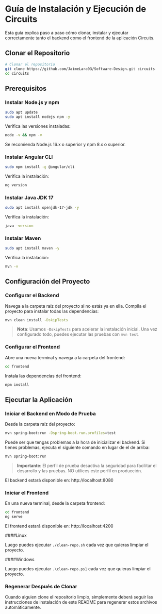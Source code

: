 # Guía de Instalación y Ejecución de Circuits

Esta guía explica paso a paso cómo clonar, instalar y ejecutar correctamente tanto el backend como el frontend de la aplicación Circuits.

## Clonar el Repositorio

```bash
# Clonar el repositorio
git clone https://github.com/JaimeLara03/Software-Design.git circuits
cd circuits
```

## Prerequisitos

### Instalar Node.js y npm

```bash
sudo apt update
sudo apt install nodejs npm -y
```

Verifica las versiones instaladas:

```bash
node -v && npm -v
```

Se recomienda Node.js 16.x o superior y npm 8.x o superior.

### Instalar Angular CLI

```bash
sudo npm install -g @angular/cli
```

Verifica la instalación:

```bash
ng version
```

### Instalar Java JDK 17

```bash
sudo apt install openjdk-17-jdk -y
```

Verifica la instalación:

```bash
java -version
```

### Instalar Maven

```bash
sudo apt install maven -y
```

Verifica la instalación:

```bash
mvn -v
```

## Configuración del Proyecto

### Configurar el Backend

Navega a la carpeta raíz del proyecto si no estás ya en ella.
Compila el proyecto para instalar todas las dependencias:

```bash
mvn clean install -DskipTests
```

> **Nota**: Usamos `-DskipTests` para acelerar la instalación inicial. Una vez configurado todo, puedes ejecutar las pruebas con `mvn test`.

### Configurar el Frontend

Abre una nueva terminal y navega a la carpeta del frontend:

```bash
cd frontend
```

Instala las dependencias del frontend:

```bash
npm install
```

## Ejecutar la Aplicación

### Iniciar el Backend en Modo de Prueba

Desde la carpeta raíz del proyecto:

```bash
mvn spring-boot:run -Dspring-boot.run.profiles=test
```

Puede ser que tengas problemas a la hora de inicializar el backend. Si tienes problemas, ejecuta el siguiente comando en lugar de el de arriba:

```bash
mvn spring-boot:run
```

> **Importante**: El perfil de prueba desactiva la seguridad para facilitar el desarrollo y las pruebas. NO utilices este perfil en producción.

El backend estará disponible en: http://localhost:8080

### Iniciar el Frontend

En una nueva terminal, desde la carpeta frontend:

```bash
cd frontend
ng serve
```

El frontend estará disponible en: http://localhost:4200

####Linux

Luego puedes ejecutar `./clean-repo.sh` cada vez que quieras limpiar el proyecto.

####Windows

Luego puedes ejecutar `.\clean-repo.ps1` cada vez que quieras limpiar el proyecto.

### Regenerar Después de Clonar

Cuando alguien clone el repositorio limpio, simplemente deberá seguir las instrucciones de instalación de este README para regenerar estos archivos automáticamente.
